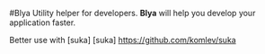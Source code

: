 #Blya
Utility helper for developers.
**Blya** will help you develop your application faster.


Better use with [suka]
[suka] https://github.com/komlev/suka
